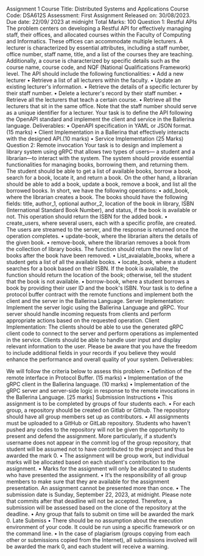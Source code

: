 Assignment 1
Course Title: Distributed Systems and Applications
Course Code: DSA612S
Assessment: First Assignment
Released on: 30/08/2023.
 Due date: 22/09/ 2023 at midnight
Total Marks: 100
Question 1: Restful APIs
The problem centers on developing a Restful API for effectively managing staff, their offices, and
allocated courses within the Faculty of Computing and Informatics. These offices can
accommodate multiple lecturers. A lecturer is characterized by essential attributes, including a
staff number, office number, staff name, title, and a list of the courses they are teaching.
Additionally, a course is characterized by specific details such as the course name, course code,
and NQF (National Qualifications Framework) level.
The API should include the following functionalities:
• Add a new lecturer
• Retrieve a list of all lecturers within the faculty.
• Update an existing lecturer's information.
• Retrieve the details of a specific lecturer by their staff number.
• Delete a lecturer's record by their staff number.
• Retrieve all the lecturers that teach a certain course.
• Retrieve all the lecturers that sit in the same office.
Note that the staff number should serve as a unique identifier for a lecturer.
Your task is to define the API following the OpenAPI standard and implement the client and
service in the Ballerina language.
Deliverables:
• OpenAPI specification in YAML or JSON format.(15 marks)
• Client Implementation in a Ballerina that effectively interacts with the designed API.(10
marks)
• Service Implementation (25 Marks)
Question 2: Remote invocation
Your task is to design and implement a library system using gRPC that allows two types of users—
a student and a librarian—to interact with the system. The system should provide essential
functionalities for managing books, borrowing them, and returning them. The student should be
able to get a list of available books, borrow a book, search for a book, locate it, and return a book.
On the other hand, a librarian should be able to add a book, update a book, remove a book, and list
all the borrowed books.
In short, we have the following operations:
• add_book, where the librarian creates a book. The books should have the following fields:
title, author_1, optional author_2, location of the book in library, ISBN (International
Standard Book Number), and status, if the book is available or not. This operation should
return the ISBN for the added book.
• create_users, where several users, each with a specific profile, are created. The users are
streamed to the server, and the response is returned once the operation completes.
• update-book, where the librarian alters the details of the given book.
• remove-book, where the librarian removes a book from the collection of library books.
The function should return the new list of books after the book have been removed.
• List_avaialable_books, where a student gets a list of all the available books.
• locate_book, where a student searches for a book based on their ISBN. If the book is
available, the function should return the location of the book; otherwise, tell the student
that the book is not available.
• borrow-book, where a student borrows a book by providing their user ID and the book's
ISBN.
Your task is to define a protocol buffer contract with the remote functions and implement both the
client and the server in the Ballerina Language.
Server Implementation:
Implement the server logic using the Ballerina Language and gRPC. Your server should handle
incoming requests from clients and perform appropriate actions based on the requested operation.
Client Implementation:
The clients should be able to use the generated gRPC client code to connect to the server and
perform operations as implemented in the service. Clients should be able to handle user input and
display relevant information to the user.
Please be aware that you have the freedom to include additional fields in your records if you
believe they would enhance the performance and overall quality of your system.
Deliverables:

We will follow the criteria below to assess this problem:
• Definition of the remote interface in Protocol Buffer. (15 marks)
• Implementation of the gRPC client in the Ballerina language. (10 marks)
• Implementation of the gRPC server and server-side logic in response to the remote
invocations in the Ballerina Language. [25 marks]
Submission Instructions
• This assignment is to be completed by groups of four students each.
• For each group, a repository should be created on Gitlab or Github. The repository should
have all group members set up as contributors.
• All assignments must be uploaded to a GitHub or GitLab repository. Students who haven't
pushed any codes to the repository will not be given the opportunity to present and
defend the assignment. More particularly, if a student’s username does not appear in the
commit log of the group repository, that student will be assumed not to have contributed
to the project and thus be awarded the mark 0.
• The assignment will be group work, but individual marks will be allocated based on each
student's contribution to the assignment.
• Marks for the assignment will only be allocated to students who have presented the
assignment.
• It’s the responsibility of all group members to make sure that they are available for the
assignment presentation. An assignment cannot be presented more than once.
• The submission date is Sunday, September 22, 2023, at midnight. Please note that
commits after that deadline will not be accepted. Therefore, a submission will be assessed
based on the clone of the repository at the deadline.
• Any group that fails to submit on time will be awarded the mark 0. Late Submiss
• There should be no assumption about the execution environment of your code. It could be
run using a specific framework or on the command line.
• In the case of plagiarism (groups copying from each other or submissions copied from the
Internet), all submissions involved will be awarded the mark 0, and each student will
receive a warning.